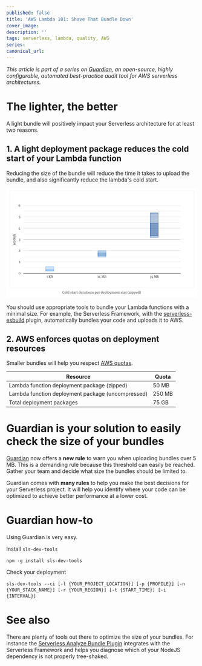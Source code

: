 ```yaml
---
published: false
title: 'AWS Lambda 101: Shave That Bundle Down'
cover_image:
description: ''
tags: serverless, lambda, quality, AWS
series:
canonical_url:
---
```


_This article is part of a series on [Guardian][guardian], an open-source, highly configurable, automated best-practice audit tool for AWS serverless architectures._

# The lighter, the better

A light bundle will positively impact your Serverless architecture for at least two reasons.

## 1. A light deployment package reduces the cold start of your Lambda function

Reducing the size of the bundle will reduce the time it takes to upload the bundle, and also significantly reduce the lambda's cold start.

![Cold start durations](./assets/bundle-size-impact-on-cold-start.png 'Cold start durations per deployment size (https://mikhail.io/serverless/coldstarts/aws/#does-package-size-matter)')

You should use appropriate tools to bundle your Lambda functions with a minimal size. For example, the Serverless Framework, with the [serverless-esbuild][serverless-esbuild] plugin, automatically bundles your code and uploads it to AWS.

## 2. AWS enforces quotas on deployment resources

Smaller bundles will help you respect [AWS quotas][quotas].

| Resource                                          | Quota  |
| ------------------------------------------------- | ------ |
| Lambda function deployment package (zipped)       | 50 MB  |
| Lambda function deployment package (uncompressed) | 250 MB |
| Total deployment packages                         | 75 GB  |

# Guardian is your solution to easily check the size of your bundles

[Guardian][guardian] now offers a **new rule** to warn you when uploading bundles over 5 MB. This is a demanding rule because this threshold can easily be reached. Gather your team and decide what size the bundles should be limited to.

Guardian comes with **many rules** to help you make the best decisions for your Serverless project. It will help you identify where your code can be optimized to achieve better performance at a lower cost.

# Guardian how-to

Using Guardian is very easy.

Install `sls-dev-tools`

```
npm -g install sls-dev-tools
```

Check your deployment

```
sls-dev-tools --ci [-l {YOUR_PROJECT_LOCATION}] [-p {PROFILE}] [-n {YOUR_STACK_NAME}] [-r {YOUR_REGION}] [-t {START_TIME}] [-i {INTERVAL}]
```

# See also

There are plenty of tools out there to optimize the size of your bundles. For instance the [Serverless Analyze Bundle Plugin][serverless-analyze-bundle-plugin] integrates with the Serverless Framework and helps you diagnose which of your NodeJS dependency is not properly tree-shaked.

[guardian]: https://github.com/aleios-cloud/sls-dev-tools#guardian
[quotas]: https://docs.aws.amazon.com/lambda/latest/dg/gettingstarted-limits.html
[serverless-analyze-bundle-plugin]: https://github.com/adriencaccia/serverless-analyze-bundle-plugin
[serverless-webpack]: https://github.com/serverless-heaven/serverless-webpack
[serverless-esbuild]: https://github.com/floydspace/serverless-esbuild
